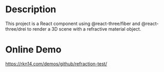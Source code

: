 # Description
This project is a React component using @react-three/fiber and @react-three/drei to render a 3D scene with a refractive material object. 

# Online Demo
https://rkn14.com/demos/github/refraction-test/
